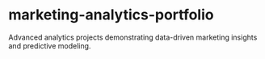 # marketing-analytics-portfolio
Advanced analytics projects demonstrating data-driven marketing insights and predictive modeling.
